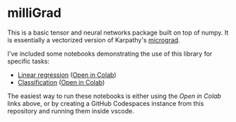 # milliGrad
This is a basic tensor and neural networks package built on top of numpy.  It
is essentially a vectorized version of Karpathy's
[micrograd](https://github.com/karpathy/micrograd).

I've included some notebooks demonstrating the use of this library for
specific tasks:

* [Linear regression](https://github.com/mdehling/milligrad/blob/main/demo/linear-regression.ipynb)
  ([Open in Colab](https://colab.research.google.com/github/mdehling/milligrad/blob/main/demo/linear-regression.ipynb))
* [Classification](https://github.com/mdehling/milligrad/blob/main/demo/classification.ipynb)
  ([Open in Colab](https://colab.research.google.com/github/mdehling/milligrad/blob/main/demo/classification.ipynb))

The easiest way to run these notebooks is either using the _Open in Colab_
links above, or by creating a GitHub Codespaces instance from this repository
and running them inside vscode.
